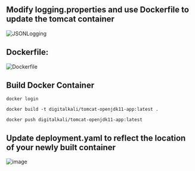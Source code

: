 ## Modify logging.properties and use Dockerfile to update the tomcat container
![JSONLogging](https://github.com/dcodev1702/aks_tomcat_with_fluentbit_sidecar/assets/32214072/a601bcad-d073-48dc-a0d3-d18935999d06)

## Dockerfile:
![Dockerfile](https://github.com/dcodev1702/aks_tomcat_with_fluentbit_sidecar/assets/32214072/5a4bdbaa-26e3-4d55-8fb0-fe63da76b245)

## Build Docker Container
```console
docker login
```

```console
docker build -t digitalkali/tomcat-openjdk11-app:latest .
```

```console
docker push digitalkali/tomcat-openjdk11-app:latest
```

## Update deployment.yaml to reflect the location of your newly built container
![image](https://github.com/dcodev1702/aks_tomcat_with_fluentbit_sidecar/assets/32214072/ebe1e940-a4bd-48c2-95ff-d61a1e437a5b)
